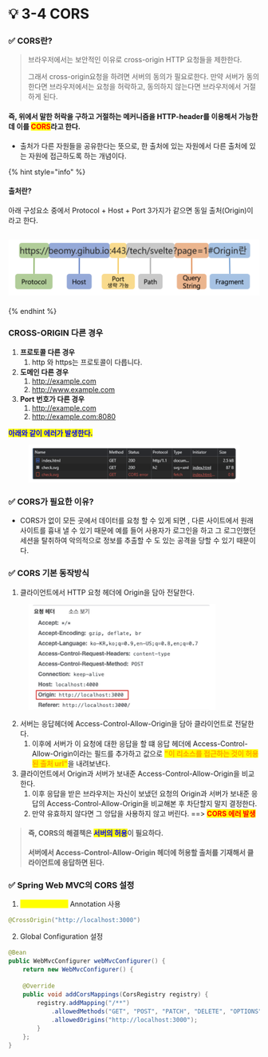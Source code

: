 # 💡 3-4 CORS

### ✅ CORS란?

> 브라우저에서는 보안적인 이유로 cross-origin HTTP 요청들을 제한한다.&#x20;
>
> 그래서 cross-origin요청을 하려면 서버의 동의가 필요로한다. 만약 서버가 동의한다면 브라우저에서는 요청을 허락하고, 동의하지 않는다면 브라우저에서 거절하게 된다.

#### 즉, 위에서 말한 허락을 구하고 거절하는 메커니즘을 HTTP-header를 이용해서 가능한데 이를 <mark style="color:red;">CORS</mark>라고 한다.

* 출처가 다른 자원들을 공유한다는 뜻으로, 한 출처에 있는 자원에서 다른 출처에 있는 자원에 접근하도록 하는 개념이다.

{% hint style="info" %}
#### 출처란?

아래 구성요소 중에서 Protocol + Host + Port 3가지가 같으면 동일 출처(Origin)이라고 한다.

## ![](<../.gitbook/assets/image (3) (1).png>)
{% endhint %}



### CROSS-ORIGIN 다른 경우

1. **프로토콜 다른 경우**
   1. &#x20;http 와 https는 프로토콜이 다릅니다.
2. **도메인 다른 경우**
   1. http://example.com
   2. http://www.example.com
3. **Port 번호가 다른 경우**
   1. http://example.com
   2. http://example.com:8080

<mark style="color:blue;">**아래와 같이 에러가 발생한다.**</mark>

<figure><img src="../.gitbook/assets/image (1) (1) (1) (1).png" alt=""><figcaption></figcaption></figure>

### ✅ CORS가 필요한 이유?

* CORS가 없이 모든 곳에서 데이터를 요청 할 수 있게 되면 , 다른 사이트에서 원래 사이트를 흉내 낼 수 있기 때문에 예를 들어 사용자가 로그인을 하고 그 로그인했던 세션을 탈취하여 악의적으로 정보를 추출할 수 도 있는 공격을 당할 수 있기 때문이다.



### ✅ CORS 기본 동작방식

1. 클라이언트에서 HTTP 요청 헤더에 Origin을 담아 전달한다.

<figure><img src="../.gitbook/assets/image (2) (1) (1).png" alt="" width="375"><figcaption></figcaption></figure>

2. 서버는 응답헤더에 Access-Control-Allow-Origin을 담아 클라이언트로 전달한다.
   1. 이후에 서버가 이 요청에 대한 응답을 할 떄 응답 헤더에 Access-Control-Allow-Origin이라는 필드를 추가하고 값으로 <mark style="color:orange;">**"이 리소스를 접근하는 것이 허용된 출처 url"**</mark>을 내려보낸다.
3. 클라이언트에서 Origin과 서버가 보내준 Access-Control-Allow-Origin을 비교한다.
   1. 이후 응답을 받은 브라우저는 자신이 보냈던 요청의 Origin과 서버가 보내준 응답의 Access-Control-Allow-Origin을 비교해본 후 차단할지 말지 결정한다.
   2. 만약 유효하지 않다면 그 앙답을 사용하지 않고 버린다. ==> <mark style="color:red;">**CORS 에러 발생**</mark>

> #### 즉, CORS의 해결책은 <mark style="color:blue;">서버의 허용</mark>이 필요하다.
>
> **서버에서 Access-Control-Allow-Origin 헤더에 허용할 출처를 기재해서 클라이언트에 응답하면 된다.**



### ✅ Spring Web MVC의 CORS 설정

1. <mark style="color:yellow;">**@CrossOrigin**</mark> Annotation 사용

```java
@CrossOrigin("http://localhost:3000")
```

2. Global Configuration 설정

```java
@Bean
public WebMvcConfigurer webMvcConfigurer() {
	return new WebMvcConfigurer() {
		
	@Override
	public void addCorsMappings(CorsRegistry registry) {
		registry.addMapping("/**")
			.allowedMethods("GET", "POST", "PATCH", "DELETE", "OPTIONS")
			.allowedOrigins("http://localhost:3000");
		}
	};
}
```




